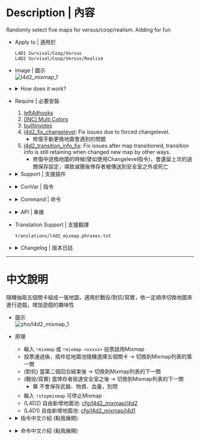 # Description | 內容
Randomly select five maps for versus/coop/realism. Adding for fun

* Apply to | 適用於
	```
	L4D1 Survival/Coop/Versus
	L4D2 Survival/Coop/Versus/Realism
	```

* Image | 圖示
	<br/>![l4d2_mixmap_1](image/l4d2_mixmap_1.jpg)

* <details><summary>How does it work?</summary>

	* Type ```!mixmap``` or ```!mixmap <xxxxx>``` to vote to start a mixmap
	* After vote passed, the plugin will randomly select five maps from map pool -> switch to first mix map.
	* (Versus) After second round ends, switch to next mix map
	* (Coop/Realism) After survivors have made it to end safe room, switch to next mix map
		* 🟥 The weapons, items and health will not be saved to next mix map in Coop/Realism mode, don't ask.
	* To stop mix map, type ```!stopmixmap```
	* If L4D2, Add mix map pool you want in [cfg/l4d2_mixmap/l4d2](cfg/l4d2_mixmap/l4d2)
	* If L4D1, Add mix map pool you want in [cfg/l4d2_mixmap/l4d1](cfg/l4d2_mixmap/l4d1)
</details>

* Require | 必要安裝
	1. [left4dhooks](https://forums.alliedmods.net/showthread.php?t=321696)
	2. [[INC] Multi Colors](https://github.com/fbef0102/L4D1_2-Plugins/releases/tag/Multi-Colors)
	3. [builtinvotes](https://github.com/fbef0102/Game-Private_Plugin/releases/tag/builtinvotes)
	4. [l4d2_fix_changelevel](https://github.com/Target5150/MoYu_Server_Stupid_Plugins/tree/master/The%20Last%20Stand/l4d2_fix_changelevel): Fix issues due to forced changelevel.
		* 修復手動更換地圖會遇到的問題
	5. [l4d2_transition_info_fix](/l4d2_transition_info_fix): Fix issues after map transitioned, transition info is still retaining when changed new map by other ways.
		* 修復中途換地圖的時候(譬如使用Changelevel指令)，會遺留上次的過關保存設定，導致滅團後倖存者被傳送到安全室之外或死亡
		
* <details><summary>Support | 支援插件</summary>

	1. [readyup](https://github.com/fbef0102/Game-Private_Plugin/tree/main/L4D_%E6%8F%92%E4%BB%B6/Server_%E4%BC%BA%E6%9C%8D%E5%99%A8/readyup): Ready-up plugin
		* 所有玩家準備才能開始遊戲的插件
	2. [l4d2_ty_saveweapons](/l4d2_ty_saveweapons): L4D2 coop save weapon when map transition if more than 4 players
		* 當伺服器有5+以上玩家遊玩戰役、寫實時，保存他們過關時的血量以及攜帶的武器、物資
	3. [l4d2_map_transitions](/l4d2_map_transitions): Define map transitions to combine campaigns in versus
		* 對抗模式第二回合結束時從地圖A切換成地圖B
</details>

* <details><summary>ConVar | 指令</summary>

	* cfg/sourcemod/l4d2_mixmap.cfg
		```php
		// If 1, show what the next map will be
		l4d2mm_nextmap_print "1"

		// Determine how many maps of one campaign can be selected; 0 = no limits;
		l4d2mm_max_maps_num "2"
		```
</details>

* <details><summary>Command | 命令</summary>

	* **Vote to start a mixmap**
		```php
		// load 'default' maps pool
		// If l4d2, execute cfg/l4d2_mixmap/l4d2/default.cfg
		// If l4d1, execute cfg/l4d2_mixmap/l4d1/default.cfg
		sm_mixmap

		// load 'xxxx' maps pool
		// If l4d2, execute cfg/l4d2_mixmap/l4d2/xxxx.cfg
		// If l4d1, execute cfg/l4d2_mixmap/l4d1/xxxx.cfg
		sm_mixmap <xxxx>
		```

	* **Vote to Stop a mixmap**
		```php
		sm_stopmixmap
		```

	* **Show the mix map list**
		```php
		sm_mixmaplist
		```

	* **Start mixmap with specified maps (Adm required: ADMFLAG_ROOT)**
		```php
		// map_name1 is map 1
		// map_name2 is map 2
		// map_name3 is map 3
		// ... etc
		sm_manualmixmap <map_name1> <map_name2> <map_name3>......
		```

	* **Force start mixmap (Adm required: ADMFLAG_ROOT)**
		```php
		// load 'default' maps pool
		// If l4d2, execute cfg/l4d2_mixmap/l4d2/default.cfg
		// If l4d1, execute cfg/l4d2_mixmap/l4d1/default.cfg
		sm_fmixmap

		// load 'xxxx' maps pool
		// If l4d2, execute cfg/l4d2_mixmap/l4d2/xxxx.cfg
		// If l4d1, execute cfg/l4d2_mixmap/l4d1/xxxx.cfg
		sm_fmixmap <xxxx>
		```

	* **Force stop a mixmap (Adm required: ADMFLAG_ROOT)**
		```php
		sm_fstopmixmap
		```

	* **(Server Console) Add a chatper and tag**
		```php
		sm_addmap <map_name> <tag>
		```

	* **(Server Console) Define <tag> map order, number starting from 0**
		```php
		sm_tagrank <tag> <number>
		```
</details>

* <details><summary>API | 串接</summary>

	* [l4d2_mixmap.inc](addons\sourcemod\scripting/include/l4d2_mixmap.inc)
		```php
		library name: l4d2_mixmap
		```
</details>

* Translation Support | 支援翻譯
	```
	translations/l4d2_mixmap.phrases.txt
	```

* <details><summary>Changelog | 版本日誌</summary>

	* v1.3h (2025-3-8)
		* Fixed server unable to change map in survival/scavenge

	* v1.2h (2025-3-1)
		* Add more api

	* v1.1h (2025-1-31)
	* v1.0h (2024-12-25)
		* Fixed warnings in sm1.11 or above
		* Improve code
		* Support L4D1
		* Support Coop/Realism mode
		* Update translation
		* Add API and include file
		* Fixed huge memory leak

	* Original
		* [By honghl5](https://gitee.com/honghl5/open-source-plug-in/tree/main/l4d2_mixmap)
</details>

- - - -
# 中文說明
隨機抽取五個關卡組成一張地圖，適用於戰役/對抗/寫實，依一定順序切換地圖來進行遊戲，增加遊戲的趣味性

* 圖示
	<br/>![zho/l4d2_mixmap_1](image/zho/l4d2_mixmap_1.jpg)

* 原理
	* 輸入 ```!mixmap``` 或 ```!mixmap <xxxxx>``` 投票啟用Mixmap
	* 投票通過後，插件從地圖池隨機選擇五個關卡 -> 切換到Mixmap列表的第一關
	* (對抗) 當第二個回合結束後 -> 切換到Mixmap列表的下一關
	* (戰役/寫實) 當倖存者抵達安全室之後 -> 切換到Mixmap列表的下一關
		* 🟥 不會保存武器、物資、血量，別問
	* 輸入 ```!stopmixmap``` 可停止Mixmap
	* (L4D2) 自由新增地圖池: [cfg/l4d2_mixmap/l4d2](cfg/l4d2_mixmap/l4d2)
	* (L4D1) 自由新增地圖池: [cfg/l4d2_mixmap/l4d1](cfg/l4d2_mixmap/l4d1)

* <details><summary>指令中文介紹 (點我展開)</summary>

	* cfg/sourcemod/l4d2_mixmap.cfg
		```php
		// 為1時，顯示剩餘的關卡名稱
		l4d2mm_nextmap_print "1"

		// 同一張地圖最多能被抽取幾次？; 0 = 無限制;
		l4d2mm_max_maps_num "2"
		```
</details>

* <details><summary>命令中文介紹 (點我展開)</summary>

	* **投票啟用Mixmap**
		```php
		// 載入 'default' 地圖池
		// (l4d2) cfg/l4d2_mixmap/l4d2/default.cfg
		// (l4d1) cfg/l4d2_mixmap/l4d1/default.cfg
		sm_mixmap

		// 載入 'xxxx' 地圖池
		// (l4d2) cfg/l4d2_mixmap/l4d2/xxxx.cfg
		// (l4d1) cfg/l4d2_mixmap/l4d1/xxxx.cfg
		sm_mixmap <xxxx>
		```

	* **投票停止Mixmap**
		```php
		sm_stopmixmap
		```

	* **顯示Mixmap地圖池一覽**
		```php
		sm_mixmaplist
		```

	* **管理員自己輸入地圖池 (權限: ADMFLAG_ROOT)**
		```php
		// 地圖名1 為關卡1
		// 地圖名2 為關卡2
		// 地圖名3 為關卡3
		// ... 依此類推
		sm_manualmixmap <地圖名1> <地圖名2> <地圖名3>......
		```

	* **管理員強制載入Mixmap地圖池 (權限: ADMFLAG_ROOT)**
		```php
		// 載入 'default' 地圖池
		// (l4d2) cfg/l4d2_mixmap/l4d2/default.cfg
		// (l4d1) cfg/l4d2_mixmap/l4d1/default.cfg
		sm_fmixmap

		// 載入 'xxxx' 地圖池
		// (l4d2) cfg/l4d2_mixmap/l4d2/xxxx.cfg
		// (l4d1) cfg/l4d2_mixmap/l4d1/xxxx.cfg
		sm_fmixmap <xxxx>
		```

	* **管理員強制停止Mixmap (權限: ADMFLAG_ROOT)**
		```php
		sm_fstopmixmap
		```

	* **(伺服器後台專用) 新增關卡名稱與標記**
		```php
		sm_addmap <地圖名> <標記>
		```

	* **(伺服器後台專用) 決定標記的地圖順序, 數字從0開始**
		```php
		sm_tagrank <標記> <數字>
		```
</details>

